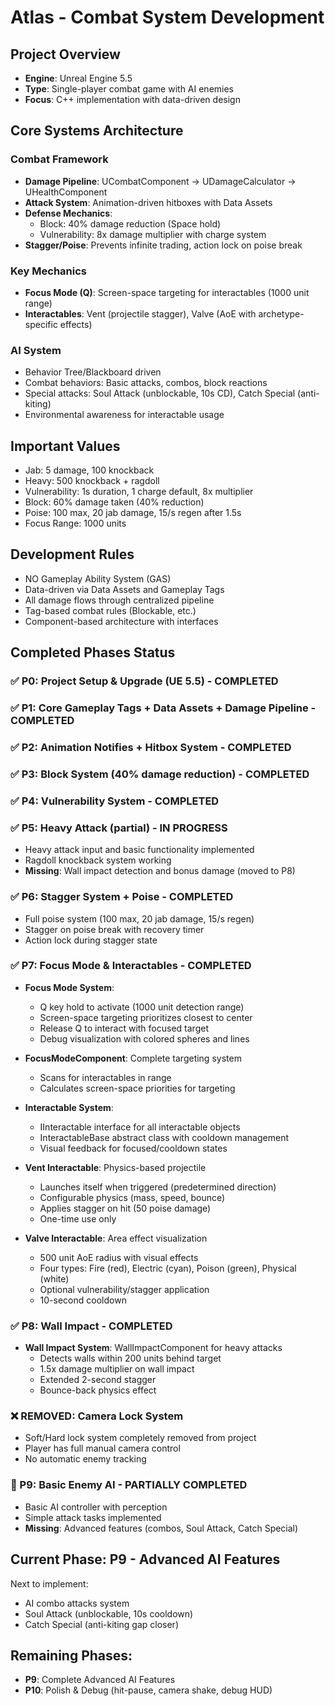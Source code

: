 # Atlas - Combat System Development

## Project Overview
- **Engine**: Unreal Engine 5.5
- **Type**: Single-player combat game with AI enemies
- **Focus**: C++ implementation with data-driven design

## Core Systems Architecture

### Combat Framework
- **Damage Pipeline**: UCombatComponent → UDamageCalculator → UHealthComponent
- **Attack System**: Animation-driven hitboxes with Data Assets
- **Defense Mechanics**: 
  - Block: 40% damage reduction (Space hold)
  - Vulnerability: 8x damage multiplier with charge system
- **Stagger/Poise**: Prevents infinite trading, action lock on poise break

### Key Mechanics
- **Focus Mode (Q)**: Screen-space targeting for interactables (1000 unit range)
- **Interactables**: Vent (projectile stagger), Valve (AoE with archetype-specific effects)

### AI System
- Behavior Tree/Blackboard driven
- Combat behaviors: Basic attacks, combos, block reactions
- Special attacks: Soul Attack (unblockable, 10s CD), Catch Special (anti-kiting)
- Environmental awareness for interactable usage

## Important Values
- Jab: 5 damage, 100 knockback
- Heavy: 500 knockback + ragdoll
- Vulnerability: 1s duration, 1 charge default, 8x multiplier
- Block: 60% damage taken (40% reduction)
- Poise: 100 max, 20 jab damage, 15/s regen after 1.5s
- Focus Range: 1000 units

## Development Rules
- NO Gameplay Ability System (GAS)
- Data-driven via Data Assets and Gameplay Tags
- All damage flows through centralized pipeline
- Tag-based combat rules (Blockable, etc.)
- Component-based architecture with interfaces

## Completed Phases Status

### ✅ P0: Project Setup & Upgrade (UE 5.5) - COMPLETED
### ✅ P1: Core Gameplay Tags + Data Assets + Damage Pipeline - COMPLETED  
### ✅ P2: Animation Notifies + Hitbox System - COMPLETED
### ✅ P3: Block System (40% damage reduction) - COMPLETED
### ✅ P4: Vulnerability System - COMPLETED
### ✅ P5: Heavy Attack (partial) - IN PROGRESS
- Heavy attack input and basic functionality implemented
- Ragdoll knockback system working
- **Missing**: Wall impact detection and bonus damage (moved to P8)

### ✅ P6: Stagger System + Poise - COMPLETED
- Full poise system (100 max, 20 jab damage, 15/s regen)
- Stagger on poise break with recovery timer
- Action lock during stagger state

### ✅ P7: Focus Mode & Interactables - COMPLETED
- **Focus Mode System**:
  - Q key hold to activate (1000 unit detection range)
  - Screen-space targeting prioritizes closest to center
  - Release Q to interact with focused target
  - Debug visualization with colored spheres and lines
  
- **FocusModeComponent**: Complete targeting system
  - Scans for interactables in range
  - Calculates screen-space priorities for targeting
  
- **Interactable System**:
  - IInteractable interface for all interactable objects
  - InteractableBase abstract class with cooldown management
  - Visual feedback for focused/cooldown states
  
- **Vent Interactable**: Physics-based projectile
  - Launches itself when triggered (predetermined direction)
  - Configurable physics (mass, speed, bounce)
  - Applies stagger on hit (50 poise damage)
  - One-time use only
  
- **Valve Interactable**: Area effect visualization
  - 500 unit AoE radius with visual effects
  - Four types: Fire (red), Electric (cyan), Poison (green), Physical (white)
  - Optional vulnerability/stagger application
  - 10-second cooldown

### ✅ P8: Wall Impact - COMPLETED
- **Wall Impact System**: WallImpactComponent for heavy attacks
  - Detects walls within 200 units behind target
  - 1.5x damage multiplier on wall impact
  - Extended 2-second stagger
  - Bounce-back physics effect

### ❌ REMOVED: Camera Lock System
- Soft/Hard lock system completely removed from project
- Player has full manual camera control
- No automatic enemy tracking

### 🔄 P9: Basic Enemy AI - PARTIALLY COMPLETED
- Basic AI controller with perception
- Simple attack tasks implemented
- **Missing**: Advanced features (combos, Soul Attack, Catch Special)

## Current Phase: P9 - Advanced AI Features
Next to implement:
- AI combo attacks system
- Soul Attack (unblockable, 10s cooldown)
- Catch Special (anti-kiting gap closer)

## Remaining Phases:
- **P9**: Complete Advanced AI Features
- **P10**: Polish & Debug (hit-pause, camera shake, debug HUD)